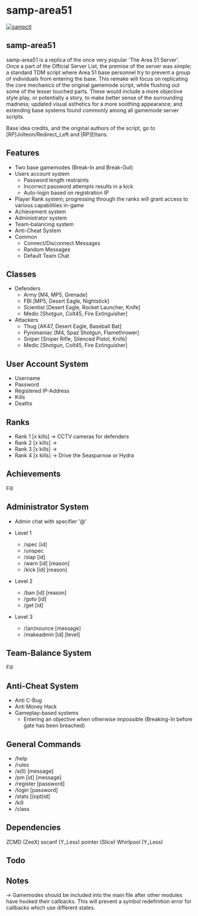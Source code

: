 # samp-area51

[![sampctl](https://img.shields.io/badge/sampctl-samp--area51-2f2f2f.svg?style=for-the-badge)](https://github.com/bwhitmire55/samp-area51)

<!--
Short description of your library, why it's useful, some examples, pictures or
videos. Link to your forum release thread too.

Remember: You can use "forumfmt" to convert this readme to forum BBCode!

What the sections below should be used for:

`## Installation`: Leave this section un-edited unless you have some specific
additional installation procedure.

`## Testing`: Whether your library is tested with a simple `main()` and `print`,
unit-tested, or demonstrated via prompting the player to connect, you should
include some basic information for users to try out your code in some way.

And finally, maintaining your version number`:

* Follow [Semantic Versioning](https://semver.org/)
* When you release a new version, update `VERSION` and `git tag` it
* Versioning is important for sampctl to use the version control features

Happy Pawning!
-->

## samp-area51

samp-area51 is a replica of the once very popular 'The Area 51 Server'. Once a part of the Official Server List, the premise of the server was simple; a standard TDM script where Area 51 base personnel try to prevent a group of individuals from entering the base. This remake will focus on replicating the core mechanics of the original gamemode script, while flushing out some of the lesser touched parts. These would include a more objective style play, or potentially a story, to make better sense of the surrounding madness; updated visual asthetics for a more soothing appearance; and extending base systems found commonly among all gamemode server scripts.

Base idea credits, and the original authors of the script, go to [RP]Jolteon/Redirect_Left and [RP]Ettans. 

## Features

* Two base gamemodes (Break-In and Break-Out)
* Users account system
    * Password length restraints
    * Incorrect password attempts results in a kick
    * Auto-login based on registration IP
* Player Rank system; progressing through the ranks will grant access to various capabilities in-game
* Achievement system
* Administrator system
* Team-balancing system
* Anti-Cheat System
* Common
    * Connect/Disconnect Messages
    * Random Messages
    * Default Team Chat

## Classes

* Defenders
    * Army [M4, MP5, Grenade]
    * FBI [MP5, Desert Eagle, Nightstick]
    * Scientist [Desert Eagle, Rocket Launcher, Knife]
    * Medic [Shotgun, Colt45, Fire Extinguisher]
* Attackers
    * Thug [AK47, Desert Eagle, Baseball Bat]
    * Pyromaniac [M4, Spaz Shotgun, Flamethrower]
    * Sniper [Sniper Rifle, Silenced Pistol, Knife]
    * Medic [Shotgun, Colt45, Fire Extinguisher]

## User Account System

* Username
* Password
* Registered IP-Address
* Kills
* Deaths

## Ranks

* Rank 1 [x kills] -> CCTV cameras for defenders
* Rank 2 [x kills] ->
* Rank 3 [x kills] -> 
* Rank 4 [x kills] -> Drive the Seasparrow or Hydra

## Achievements

Fill

## Administrator System

* Admin chat with specifier '@'

* Level 1
    * /spec [id]
    * /unspec
    * /slap [id]
    * /warn [id] [reason]
    * /kick [id] [reason]
* Level 2
    * /ban [id] [reason]
    * /goto [id]
    * /get [id]
* Level 3
    * /(an)nounce [message]
    * /makeadmin [id] [level]

## Team-Balance System

Fill

## Anti-Cheat System

* Anti C-Bug
* Anti Money Hack
* Gameplay-based systems
    * Entering an objective when otherwise impossible (Breaking-In before gate has been breached)

## General Commands

* /help
* /rules
* /a(ll) [message]
* /pm [id] [message]
* /register [password]
* /login [password]
* /stats [(opt)id]
* /kill
* /class

## Dependencies

ZCMD (ZeeX)
sscanf (Y_Less)
pointer (Slice)
Whirlpool (Y_Less)

## Todo

## Notes

-> Gamemodes should be included into the main file after other modules have hooked their callbacks. This will prevent a symbol redefinition error for callbacks which use different states.